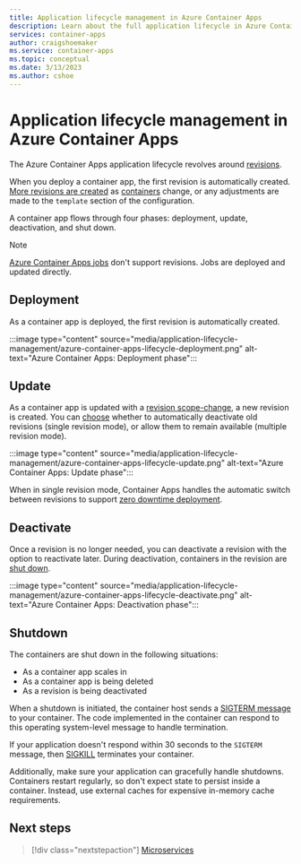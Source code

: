 ```yaml
---
title: Application lifecycle management in Azure Container Apps
description: Learn about the full application lifecycle in Azure Container Apps
services: container-apps
author: craigshoemaker
ms.service: container-apps
ms.topic: conceptual
ms.date: 3/13/2023
ms.author: cshoe
---
```


# Application lifecycle management in Azure Container Apps

The Azure Container Apps application lifecycle revolves around [revisions](revisions.md).

When you deploy a container app, the first revision is automatically created. [More revisions are created](revisions.md) as [containers](containers.md) change, or any adjustments are made to the `template` section of the configuration.

A container app flows through four phases: deployment, update, deactivation, and shut down.

> [!NOTE]
> [Azure Container Apps jobs](jobs.md) don't support revisions. Jobs are deployed and updated directly.

## Deployment

As a container app is deployed, the first revision is automatically created.

:::image type="content" source="media/application-lifecycle-management/azure-container-apps-lifecycle-deployment.png" alt-text="Azure Container Apps: Deployment phase":::

## Update

As a container app is updated with a [revision scope-change](revisions.md#revision-scope-changes), a new revision is created. You can [choose](revisions.md#revision-modes) whether to automatically deactivate old revisions (single revision mode), or allow them to remain available (multiple revision mode).

:::image type="content" source="media/application-lifecycle-management/azure-container-apps-lifecycle-update.png" alt-text="Azure Container Apps: Update phase":::

When in single revision mode, Container Apps handles the automatic switch between revisions to support [zero downtime deployment](revisions.md#zero-downtime-deployment).

## Deactivate

Once a revision is no longer needed, you can deactivate a revision with the option to reactivate later. During deactivation, containers in the revision are [shut down](#shutdown).

:::image type="content" source="media/application-lifecycle-management/azure-container-apps-lifecycle-deactivate.png" alt-text="Azure Container Apps: Deactivation phase":::

## Shutdown

The containers are shut down in the following situations:

- As a container app scales in
- As a container app is being deleted
- As a revision is being deactivated

When a shutdown is initiated, the container host sends a [SIGTERM message](https://wikipedia.org/wiki/Signal_(IPC)) to your container. The code implemented in the container can respond to this operating system-level message to handle termination.

If your application doesn't respond within 30 seconds to the `SIGTERM` message, then [SIGKILL](https://wikipedia.org/wiki/Signal_(IPC)) terminates your container.

Additionally, make sure your application can gracefully handle shutdowns. Containers restart regularly, so don't expect state to persist inside a container. Instead, use external caches for expensive in-memory cache requirements.

## Next steps

> [!div class="nextstepaction"]
> [Microservices](microservices.md)
